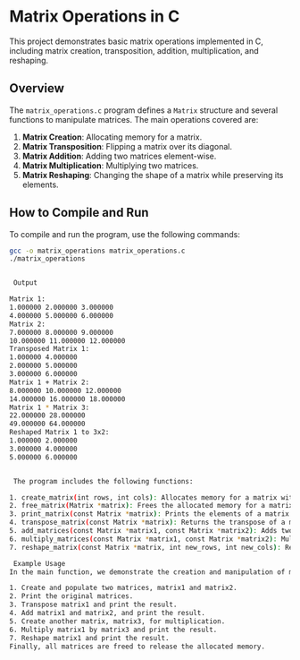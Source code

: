 # Matrix Operations in C

This project demonstrates basic matrix operations implemented in C, including matrix creation, transposition, addition, multiplication, and reshaping. 

## Overview

The `matrix_operations.c` program defines a `Matrix` structure and several functions to manipulate matrices. The main operations covered are:

1. **Matrix Creation**: Allocating memory for a matrix.
2. **Matrix Transposition**: Flipping a matrix over its diagonal.
3. **Matrix Addition**: Adding two matrices element-wise.
4. **Matrix Multiplication**: Multiplying two matrices.
5. **Matrix Reshaping**: Changing the shape of a matrix while preserving its elements.

## How to Compile and Run

To compile and run the program, use the following commands:

```sh
gcc -o matrix_operations matrix_operations.c
./matrix_operations


 Output

Matrix 1:
1.000000 2.000000 3.000000 
4.000000 5.000000 6.000000 
Matrix 2:
7.000000 8.000000 9.000000 
10.000000 11.000000 12.000000 
Transposed Matrix 1:
1.000000 4.000000 
2.000000 5.000000 
3.000000 6.000000 
Matrix 1 + Matrix 2:
8.000000 10.000000 12.000000 
14.000000 16.000000 18.000000 
Matrix 1 * Matrix 3:
22.000000 28.000000 
49.000000 64.000000 
Reshaped Matrix 1 to 3x2:
1.000000 2.000000 
3.000000 4.000000 
5.000000 6.000000 


 The program includes the following functions:

1. create_matrix(int rows, int cols): Allocates memory for a matrix with specified rows and columns.
2. free_matrix(Matrix *matrix): Frees the allocated memory for a matrix.
3. print_matrix(const Matrix *matrix): Prints the elements of a matrix.
4. transpose_matrix(const Matrix *matrix): Returns the transpose of a matrix.
5. add_matrices(const Matrix *matrix1, const Matrix *matrix2): Adds two matrices and returns the result.
6. multiply_matrices(const Matrix *matrix1, const Matrix *matrix2): Multiplies two matrices and returns the result.
7. reshape_matrix(const Matrix *matrix, int new_rows, int new_cols): Reshapes a matrix to the specified new dimensions.

 Example Usage
In the main function, we demonstrate the creation and manipulation of matrices:

1. Create and populate two matrices, matrix1 and matrix2.
2. Print the original matrices.
3. Transpose matrix1 and print the result.
4. Add matrix1 and matrix2, and print the result.
5. Create another matrix, matrix3, for multiplication.
6. Multiply matrix1 by matrix3 and print the result.
7. Reshape matrix1 and print the result.
Finally, all matrices are freed to release the allocated memory.
